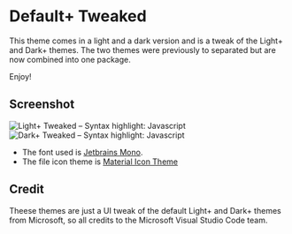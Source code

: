# Default+ Tweaked

This theme comes in a light and a dark version and is a tweak of the Light+ and Dark+ themes.
The two themes were previously to separated but are now combined into one package.

Enjoy!

## Screenshot

![Light+ Tweaked – Syntax highlight: Javascript](https://raw.githubusercontent.com/perragnar/light-plus-tweaked/master/images/screenshots/screenshot-light.png)
![Dark+ Tweaked – Syntax highlight: Javascript](https://raw.githubusercontent.com/perragnar/light-plus-tweaked/master/images/screenshots/screenshot-dark.png)

* The font used is [Jetbrains Mono](https://www.jetbrains.com/lp/mono/).
* The file icon theme is [Material Icon Theme](https://marketplace.visualstudio.com/items?itemName=PKief.material-icon-theme)

## Credit

Theese themes are just a UI tweak of the default Light+ and Dark+ themes from Microsoft, so all credits to the Microsoft Visual Studio Code team.
